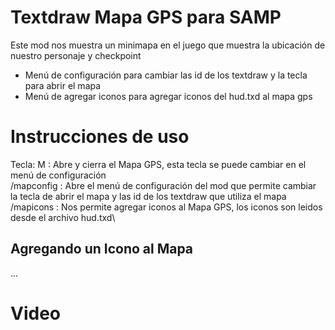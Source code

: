 # Textdraw Mapa GPS para SAMP
Este mod nos muestra un minimapa en el juego que muestra la ubicación de nuestro personaje y checkpoint

* Menú de configuración para cambiar las id de los textdraw y la tecla para abrir el mapa
* Menú de agregar iconos para agregar iconos del hud.txd al mapa gps

# Instrucciones de uso
Tecla: M : Abre y cierra el Mapa GPS, esta tecla se puede cambiar en el menú de configuración\
/mapconfig : Abre el menú de configuración del mod que permite cambiar la tecla de abrir el mapa y las id de los textdraw que utiliza el mapa\
/mapicons : Nos permite agregar iconos al Mapa GPS, los iconos son leidos desde el archivo hud.txd\
## Agregando un Icono al Mapa
...

# Video
